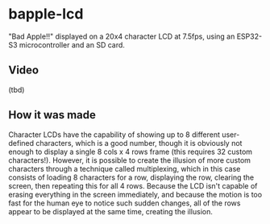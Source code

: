 # bapple-lcd

"Bad Apple!!" displayed on a 20x4 character LCD at 7.5fps, using an ESP32-S3 microcontroller and an SD card.

## Video

(tbd)

## How it was made

Character LCDs have the capability of showing up to 8 different user-defined characters, which is a good number, though
it is obviously not enough to display a single 8 cols x 4 rows frame (this requires 32 custom characters!). However,
it is possible to create the illusion of more custom characters through a technique called multiplexing, which in this
case consists of loading 8 characters for a row, displaying the row, clearing the screen, then repeating this for all
4 rows. Because the LCD isn't capable of erasing everything in the screen immediately, and because the motion is too
fast for the human eye to notice such sudden changes, all of the rows appear to be displayed at the same time, creating
the illusion.
